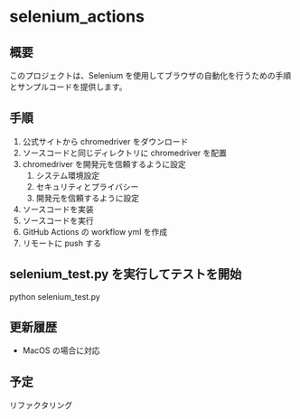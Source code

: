 # selenium_actions

## 概要

このプロジェクトは、Selenium を使用してブラウザの自動化を行うための手順とサンプルコードを提供します。

## 手順

1. 公式サイトから chromedriver をダウンロード
1. ソースコードと同じディレクトリに chromedriver を配置
1. chromedriver を開発元を信頼するように設定
   1. システム環境設定
   1. セキュリティとプライバシー
   1. 開発元を信頼するように設定
1. ソースコードを実装
1. ソースコードを実行
1. GitHub Actions の workflow yml を作成
1. リモートに push する


## selenium_test.py を実行してテストを開始

python selenium_test.py

## 更新履歴

* MacOS の場合に対応

## 予定

リファクタリング
